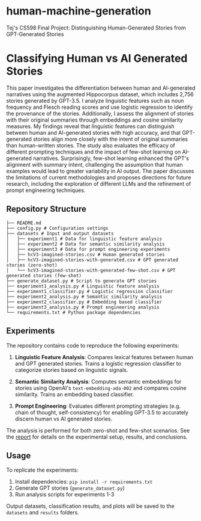 # human-machine-generation
Tej's CS598 Final Project: Distinguishing Human-Generated Stories from GPT-Generated Stories

# Classifying Human vs AI Generated Stories

This paper investigates the differentiation between human and AI-generated narratives using the augmented Hippocorpus dataset, which includes 2,756 stories generated by GPT-3.5. I analyze linguistic features such as noun frequency and Flesch reading scores and use logistic regression to identify the provenance of the stories. Additionally, I assess the alignment of stories with their original summaries through embeddings and cosine similarity measures. My findings reveal that linguistic features can distinguish between human and AI-generated stories with high accuracy, and that GPT-generated stories align more closely with the intent of original summaries than human-written stories. The study also evaluates the efficacy of different prompting techniques and the impact of few-shot learning on AI-generated narratives. Surprisingly, few-shot learning enhanced the GPT's alignment with summary intent, challenging the assumption that human examples would lead to greater variability in AI output. The paper discusses the limitations of current methodologies and proposes directions for future research, including the exploration of different LLMs and the refinement of prompt engineering techniques.

## Repository Structure

```
├── README.md
├── config.py # Configuration settings
├── datasets # Input and output datasets
│   ├── experiment1 # Data for linguistic feature analysis
│   ├── experiment2 # Data for semantic similarity analysis 
│   ├── experiment3 # Data for prompt engineering experiments
│   ├── hcV3-imagined-stories.csv # Human generated stories
│   ├── hcV3-imagined-stories-with-generated.csv # GPT generated stories (zero-shot)
│   └── hcV3-imagined-stories-with-generated-few-shot.csv # GPT generated stories (few-shot)
├── generate_dataset.py # Script to generate GPT stories
├── experiment1_analysis.py # Linguistic feature analysis
├── experiment1_classifier.py # Logistic regression classifier
├── experiment2_analysis.py # Semantic similarity analysis
├── experiment2_classifier.py # Embedding based classifier 
├── experiment3_analysis.py # Prompt engineering analysis
└── requirements.txt # Python package dependencies
```

## Experiments

The repository contains code to reproduce the following experiments:

1. **Linguistic Feature Analysis**: Compares lexical features between human and GPT generated stories. Trains a logistic regression classifier to categorize stories based on linguistic signals.

2. **Semantic Similarity Analysis**: Computes semantic embeddings for stories using OpenAI's `text-embedding-ada-002` and compares cosine similarity. Trains an embedding based classifier. 

3. **Prompt Engineering**: Evaluates different prompting strategies (e.g. chain of thought, self-consistency) for enabling GPT-3.5 to accurately discern human vs AI generated stories.

The analysis is performed for both zero-shot and few-shot scenarios. See the [report](tej-cs598-final-report.pdf) for details on the experimental setup, results, and conclusions.

## Usage

To replicate the experiments:

1. Install dependencies: `pip install -r requirements.txt`
2. Generate GPT stories (`generate_dataset.py`) 
3. Run analysis scripts for experiments 1-3

Output datasets, classification results, and plots will be saved to the `datasets` and `results` folders.